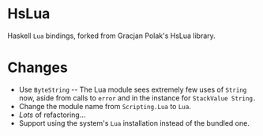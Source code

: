 HsLua
=====

Haskell `Lua` bindings, forked from Gracjan Polak's HsLua library.

# Changes
+ Use `ByteString` -- The Lua module sees extremely few uses of `String` now, aside from calls to `error` and in the instance for `StackValue String.`
+ Change the module name from `Scripting.Lua` to `Lua`.
+ *Lots* of refactoring...
+ Support using the system's `Lua` installation instead of the bundled one.

